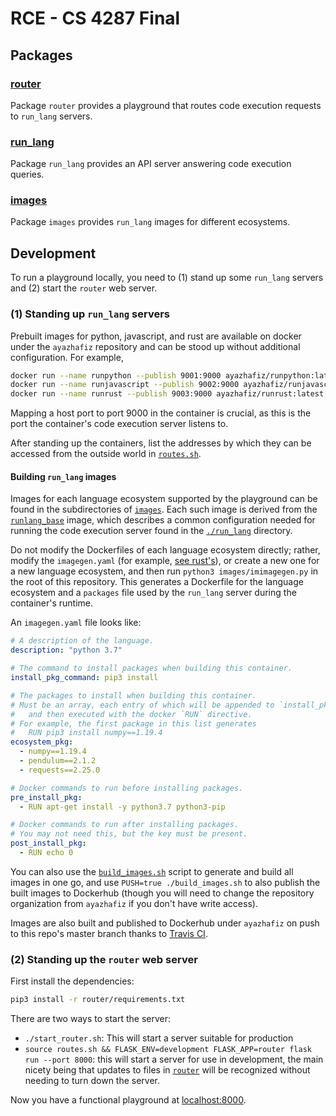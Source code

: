 # RCE - CS 4287 Final

## Packages

### [router](./router)

Package `router` provides a playground that routes code execution requests to
`run_lang` servers.

### [run_lang](./run_lang)

Package `run_lang` provides an API server answering code execution queries.

### [images](./images)

Package `images` provides `run_lang` images for different ecosystems.

## Development

To run a playground locally, you need to (1) stand up some `run_lang` servers
and (2) start the `router` web server.

### (1) Standing up `run_lang` servers

Prebuilt images for python, javascript, and rust are available on docker under
the `ayazhafiz` repository and can be stood up without additional configuration.
For example,

```bash
docker run --name runpython --publish 9001:9000 ayazhafiz/runpython:latest
docker run --name runjavascript --publish 9002:9000 ayazhafiz/runjavascript:latest
docker run --name runrust --publish 9003:9000 ayazhafiz/runrust:latest
```

Mapping a host port to port 9000 in the container is crucial, as this is the
port the container's code execution server listens to.

After standing up the containers, list the addresses by which they can be
accessed from the outside world in [`routes.sh`](./routes.sh).

#### Building `run_lang` images

Images for each language ecosystem supported by the playground can be found in
the subdirectories of [`images`](./images). Each such image is derived from the
[`runlang_base`](./images/runlang_base) image, which describes a common
configuration needed for running the code execution server found in the
[`./run_lang`](`run_lang`) directory.

Do not modify the Dockerfiles of each language ecosystem directly; rather,
modify the `imagegen.yaml` (for example, [see rust's](./images/rust/imagegen.yaml)),
or create a new one for a new language ecosystem, and then run `python3
images/imimagegen.py` in the root of this repository. This generates a
Dockerfile for the language ecosystem and a `packages` file used by the
`run_lang` server during the container's runtime.

An `imagegen.yaml` file looks like:

```yaml
# A description of the language.
description: "python 3.7"

# The command to install packages when building this container.
install_pkg_command: pip3 install

# The packages to install when building this container.
# Must be an array, each entry of which will be appended to `install_pkg_command`
#   and then executed with the docker `RUN` directive.
# For example, the first package in this list generates
#   RUN pip3 install numpy==1.19.4
ecosystem_pkg:
  - numpy==1.19.4
  - pendulum==2.1.2
  - requests==2.25.0

# Docker commands to run before installing packages.
pre_install_pkg:
  - RUN apt-get install -y python3.7 python3-pip

# Docker commands to run after installing packages.
# You may not need this, but the key must be present.
post_install_pkg:
  - RUN echo 0
```

You can also use the [`build_images.sh`](./build_images.sh) script to generate
and build all images in one go, and use `PUSH=true ./build_images.sh` to also
publish the built images to Dockerhub (though you will need to change the
repository organization from `ayazhafiz` if you don't have write access).

Images are also built and published to Dockerhub under `ayazhafiz` on push to
this repo's master branch thanks to [Travis CI](./.travis.yml).

### (2) Standing up the `router` web server

First install the dependencies:

```bash
pip3 install -r router/requirements.txt
```

There are two ways to start the server:

- `./start_router.sh`: This will start a server suitable for production
- `source routes.sh && FLASK_ENV=development FLASK_APP=router flask run --port 8000`:
  this will start a server for use in development, the main nicety being that
  updates to files in [`router`](./router) will be recognized without needing to
  turn down the server.

Now you have a functional playground at [localhost:8000](http://localhost:8000).
